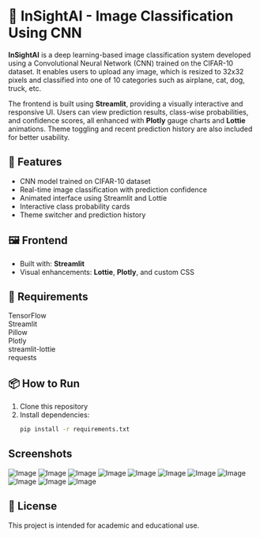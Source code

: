 # 🧠 InSightAI - Image Classification Using CNN

**InSightAI** is a deep learning-based image classification system developed using a Convolutional Neural Network (CNN) trained on the CIFAR-10 dataset. It enables users to upload any image, which is resized to 32x32 pixels and classified into one of 10 categories such as airplane, cat, dog, truck, etc.

The frontend is built using **Streamlit**, providing a visually interactive and responsive UI. Users can view prediction results, class-wise probabilities, and confidence scores, all enhanced with **Plotly** gauge charts and **Lottie** animations. Theme toggling and recent prediction history are also included for better usability.

## 🚀 Features

- CNN model trained on CIFAR-10 dataset  
- Real-time image classification with prediction confidence  
- Animated interface using Streamlit and Lottie  
- Interactive class probability cards  
- Theme switcher and prediction history  

## 🖼️ Frontend

- Built with: **Streamlit**
- Visual enhancements: **Lottie**, **Plotly**, and custom CSS

## 📁 Requirements

TensorFlow   
Streamlit   
Pillow   
Plotly    
streamlit-lottie   
requests 

## 📦 How to Run

1. Clone this repository  
2. Install dependencies:  
   ```bash
   pip install -r requirements.txt

## Screenshots

![Image](https://github.com/user-attachments/assets/b323e050-9268-4fe7-98ed-686a3b3f7bfa)
![Image](https://github.com/user-attachments/assets/d16e982b-b8e4-4455-9483-bd82642b64e6)
![Image](https://github.com/user-attachments/assets/49bb29dd-782d-4c93-b882-9a613eefc75b)
![Image](https://github.com/user-attachments/assets/8701a611-f976-49c7-84ab-11de458637f3)
![Image](https://github.com/user-attachments/assets/d561acf2-9ce7-423b-a1db-e17e5cafbcf6)
![Image](https://github.com/user-attachments/assets/864bfd92-b423-4e31-a01d-22f19ad825ff)
![Image](https://github.com/user-attachments/assets/02cf53a9-5904-4ed8-acb1-658d8e95d857)
![Image](https://github.com/user-attachments/assets/88490ef5-3b4f-4aeb-b661-ea02dc9ed03c)
![Image](https://github.com/user-attachments/assets/aef5d31c-8729-4ae6-b2f4-e55b950c7723)
![Image](https://github.com/user-attachments/assets/a492090c-34d2-4dbc-be10-058f0bfcb002)
![Image](https://github.com/user-attachments/assets/f176add2-b342-4365-9cec-b70c7a6c94c2)

## 📜 License

This project is intended for academic and educational use.
